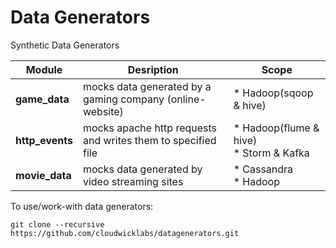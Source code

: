 Data Generators
===============

Synthetic Data Generators

| Module | Desription | Scope |
| ------ | ---------- | ----- |
| **game_data** | mocks data generated by a gaming company (online-website) | * Hadoop(sqoop & hive) |
| **http_events** | mocks apache http requests and writes them to specified file | * Hadoop(flume & hive) <br> * Storm & Kafka |
| **movie_data** | mocks data generated by video streaming sites | * Cassandra <br> * Hadoop |

To use/work-with data generators:

```
git clone --recursive https://github.com/cloudwicklabs/datagenerators.git
```
